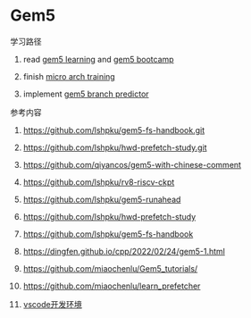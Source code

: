 # Gem5

学习路径

1. read [gem5 learning](https://www.gem5.org/documentation/learning_gem5/introduction/) and [gem5 bootcamp](https://gem5bootcamp.github.io/gem5-bootcamp-env)

2. finish [micro arch training](https://github.com/shinezyy/micro-arch-training)

3. implement [gem5 branch predictor](https://github.com/QawsQAER/gem5branchPredictor)

   

参考内容

1. https://github.com/lshpku/gem5-fs-handbook.git

2. https://github.com/lshpku/hwd-prefetch-study.git

3. https://github.com/qiyancos/gem5-with-chinese-comment

4. https://github.com/lshpku/rv8-riscv-ckpt

5. https://github.com/lshpku/gem5-runahead

6. https://github.com/lshpku/hwd-prefetch-study

7. https://github.com/lshpku/gem5-fs-handbook

8. https://dingfen.github.io/cpp/2022/02/24/gem5-1.html

9. https://github.com/miaochenlu/Gem5_tutorials/

10. https://github.com/miaochenlu/learn_prefetcher

11. [vscode开发环境](https://luzhixing12345.github.io/gem5-doc)

    

